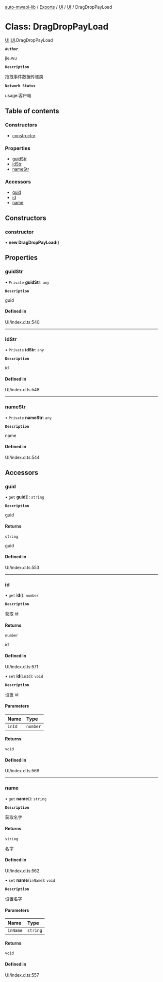 [auto-mwapi-lib](../README.md) / [Exports](../modules.md) / [UI](../modules/UI.md) / [UI](../modules/UI.UI.md) / DragDropPayLoad

# Class: DragDropPayLoad

[UI](../modules/UI.md).[UI](../modules/UI.UI.md).DragDropPayLoad

**`Author`**

jie.wu

**`Description`**

拖拽事件数据传递类

**`Network Status`**

usage:客户端

## Table of contents

### Constructors

- [constructor](UI.UI.DragDropPayLoad.md#constructor)

### Properties

- [guidStr](UI.UI.DragDropPayLoad.md#guidstr)
- [idStr](UI.UI.DragDropPayLoad.md#idstr)
- [nameStr](UI.UI.DragDropPayLoad.md#namestr)

### Accessors

- [guid](UI.UI.DragDropPayLoad.md#guid)
- [id](UI.UI.DragDropPayLoad.md#id)
- [name](UI.UI.DragDropPayLoad.md#name)

## Constructors

### constructor

• **new DragDropPayLoad**()

## Properties

### guidStr

• `Private` **guidStr**: `any`

**`Description`**

guid

#### Defined in

UI/index.d.ts:540

---

### idStr

• `Private` **idStr**: `any`

**`Description`**

id

#### Defined in

UI/index.d.ts:548

---

### nameStr

• `Private` **nameStr**: `any`

**`Description`**

name

#### Defined in

UI/index.d.ts:544

## Accessors

### guid

• `get` **guid**(): `string`

**`Description`**

guid

#### Returns

`string`

guid

#### Defined in

UI/index.d.ts:553

---

### id

• `get` **id**(): `number`

**`Description`**

获取 id

#### Returns

`number`

id

#### Defined in

UI/index.d.ts:571

• `set` **id**(`inId`): `void`

**`Description`**

设置 id

#### Parameters

| Name   | Type     |
| :----- | :------- |
| `inId` | `number` |

#### Returns

`void`

#### Defined in

UI/index.d.ts:566

---

### name

• `get` **name**(): `string`

**`Description`**

获取名字

#### Returns

`string`

名字

#### Defined in

UI/index.d.ts:562

• `set` **name**(`inName`): `void`

**`Description`**

设置名字

#### Parameters

| Name     | Type     |
| :------- | :------- |
| `inName` | `string` |

#### Returns

`void`

#### Defined in

UI/index.d.ts:557

